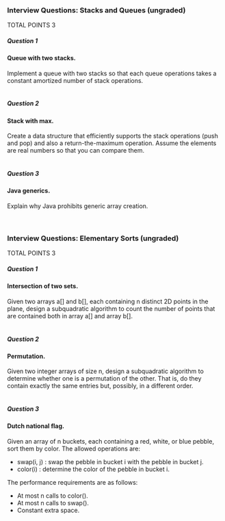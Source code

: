 ### Interview Questions: Stacks and Queues (ungraded)
TOTAL POINTS 3
##### Question 1
#### Queue with two stacks. <br />
Implement a queue with two stacks so that each queue operations takes a constant amortized number of stack operations. <br /><br />

##### Question 2
#### Stack with max. <br />
Create a data structure that efficiently supports the stack operations (push and pop) and also a return-the-maximum operation. Assume the elements are real numbers so that you can compare them. <br /><br />

##### Question 3
#### Java generics. <br />
Explain why Java prohibits generic array creation. <br /><br /><br />


### Interview Questions: Elementary Sorts (ungraded)
TOTAL POINTS 3
##### Question 1
#### Intersection of two sets. <br /> 
Given two arrays a[] and b[], each containing n distinct 2D points in the plane, design a subquadratic algorithm to count the number of points that are contained both in array a[] and array b[]. <br /><br />

##### Question 2
#### Permutation. <br />
Given two integer arrays of size n, design a subquadratic algorithm to determine whether one is a permutation of the other. That is, do they contain exactly the same entries but, possibly, in a different order. <br /><br />

##### Question 3
#### Dutch national flag. <br />
Given an array of n buckets, each containing a red, white, or blue pebble, sort them by color. The allowed operations are: <br />

 * swap(i, j) :  swap the pebble in bucket i with the pebble in bucket j. <br />
 * color(i) :  determine the color of the pebble in bucket i. <br />
 
The performance requirements are as follows: <br />

 * At most n calls to color(). <br />
 * At most n calls to swap(). <br />
 * Constant extra space. <br />
